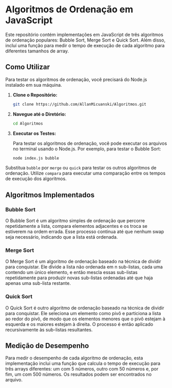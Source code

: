 Algoritmos de Ordenação em JavaScript
=====================================

Este repositório contém implementações em JavaScript de três algoritmos de ordenação populares: Bubble Sort, Merge Sort e Quick Sort. Além disso, incluí uma função para medir o tempo de execução de cada algoritmo para diferentes tamanhos de array.

Como Utilizar
-------------

Para testar os algoritmos de ordenação, você precisará do Node.js instalado em sua máquina.

1. **Clone o Repositório:**

   ```bash
   git clone https://github.com/AllanMicuanski/Algoritmos.git
   ```

2. **Navegue até o Diretório:**

   ```bash
   cd Algoritmos
   ```

3. **Executar os Testes:**

   Para testar os algoritmos de ordenação, você pode executar os arquivos no terminal usando o Node.js. Por exemplo, para testar o Bubble Sort:

   ```bash
   node index.js bubble
   ```

Substitua `bubble` por `merge` ou `quick` para testar os outros algoritmos de ordenação. Utilize `compara` para executar uma comparação entre os tempos de execução dos algoritmos.

Algoritmos Implementados
------------------------

### Bubble Sort

O Bubble Sort é um algoritmo simples de ordenação que percorre repetidamente a lista, compara elementos adjacentes e os troca se estiverem na ordem errada. Esse processo continua até que nenhum swap seja necessário, indicando que a lista está ordenada.

### Merge Sort

O Merge Sort é um algoritmo de ordenação baseado na técnica de dividir para conquistar. Ele divide a lista não ordenada em n sub-listas, cada uma contendo um único elemento, e então mescla essas sub-listas repetidamente para produzir novas sub-listas ordenadas até que haja apenas uma sub-lista restante.

### Quick Sort

O Quick Sort é outro algoritmo de ordenação baseado na técnica de dividir para conquistar. Ele seleciona um elemento como pivô e particiona a lista ao redor do pivô, de modo que os elementos menores que o pivô estejam à esquerda e os maiores estejam à direita. O processo é então aplicado recursivamente às sub-listas resultantes.

Medição de Desempenho
----------------------

Para medir o desempenho de cada algoritmo de ordenação, esta implementação inclui uma função que calcula o tempo de execução para três arrays diferentes: um com 5 números, outro com 50 números e, por fim, um com 500 números. Os resultados podem ser encontrados no arquivo.

